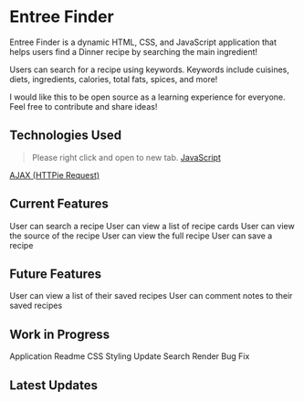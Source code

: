 # Entree Finder

Entree Finder is a dynamic HTML, CSS, and JavaScript application that helps users find a Dinner recipe by searching the main ingredient!

Users can search for a recipe using keywords. Keywords include cuisines, diets, ingredients, calories, total fats, spices, and more!

I would like this to be open source as a learning experience for everyone. Feel free to contribute and share ideas!

## Technologies Used

> Please right click and open to new tab.
[JavaScript](https://developer.mozilla.org/en-US/docs/Web/javascript)

[AJAX (HTTPie Request)](https://developer.mozilla.org/en-US/docs/Glossary/Ajax)

## Current Features

 User can search a recipe
 User can view a list of recipe cards
 User can view the source of the recipe
 User can view the full recipe
 User can save a recipe

## Future Features

 User can view a list of their saved recipes
 User can comment notes to their saved recipes

## Work in Progress

 Application Readme
 CSS Styling Update
 Search Render Bug Fix

## Latest Updates
